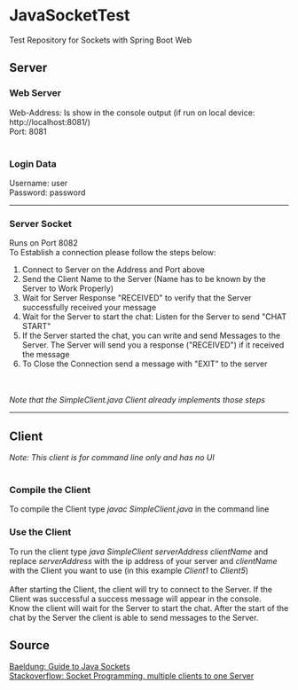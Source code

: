 # JavaSocketTest
Test Repository for Sockets with Spring Boot Web

## Server
### Web Server
Web-Address: Is show in the console output (if run on local device: http://localhost:8081/) <br>
Port: 8081 <br>
<br>
### Login Data
Username: user <br>
Password: password <br>

---
### Server Socket
Runs on Port 8082 <br>
To Establish a connection please follow the steps below: <br>

1. Connect to Server on the Address and Port above <br>
2. Send the Client Name to the Server (Name has to be known by the Server to Work Properly)
3. Wait for Server Response "RECEIVED" to verify that the Server successfully received your message
4. Wait for the Server to start the chat: Listen for the Server to send "CHAT START"
5. If the Server started the chat, you can write and send Messages to the Server. The Server will send you a response ("RECEIVED") if it received the message
6. To Close the Connection send a message with "EXIT" to the server
<br>
<br>
<i>Note that the SimpleClient.java Client already implements those steps</i>
<br>

---
## Client
<i>Note: This client is for command line only and has no UI</i> 
<br>
<br>
### Compile the Client
To compile the Client type <i>javac SimpleClient.java</i> in the command line
<br>
### Use the Client
To run the client type <i>java SimpleClient serverAddress clientName</i> and replace <i>serverAddress</i> with the ip address of your server and <i>clientName</i> with the Client you want to use (in this example <i>Client1</i> to <i>Client5</i>)<br>
<br>
After starting the Client, the client will try to connect to the Server. If the Client was successful a success message will appear in the console. <br>
Know the client will wait for the Server to start the chat. After the start of the chat by the Server the client is able to send messages to the Server.

## Source
<a href=https://www.baeldung.com/a-guide-to-java-sockets>Baeldung: Guide to Java Sockets<a> <br>
<a href=https://stackoverflow.com/questions/10131377/socket-programming-multiple-client-to-one-server>Stackoverflow: Socket Programming, multiple clients to one Server</a>